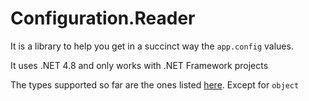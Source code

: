 # Configuration.Reader #

It is a library to help you get in a succinct way the `app.config` values.

It uses .NET 4.8 and only works with .NET Framework projects

The types supported so far are the ones listed [here](https://docs.microsoft.com/en-us/dotnet/csharp/language-reference/builtin-types/built-in-types). Except for `object`
